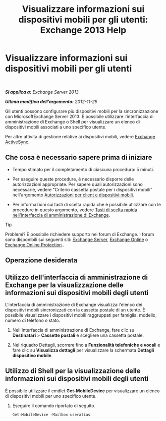 ﻿---
title: 'Visualizzare informazioni sui dispositivi mobili per gli utenti: Exchange 2013 Help'
TOCTitle: Visualizzare informazioni sui dispositivi mobili per gli utenti
ms:assetid: 4fd263c0-ad61-416c-bd68-339bf66605cf
ms:mtpsurl: https://technet.microsoft.com/it-it/library/Aa997974(v=EXCHG.150)
ms:contentKeyID: 50480585
ms.date: 05/22/2018
mtps_version: v=EXCHG.150
ms.translationtype: MT
---

# Visualizzare informazioni sui dispositivi mobili per gli utenti

 

_**Si applica a:** Exchange Server 2013_

_**Ultima modifica dell'argomento:** 2012-11-29_

Gli utenti possono configurare più dispositivi mobili per la sincronizzazione con MicrosoftExchange Server 2013. È possibile utilizzare l'interfaccia di amministrazione di Exchange o Shell per visualizzare un elenco di dispositivi mobili associati a uno specifico utente.

Per altre attività di gestione relative ai dispositivi mobili, vedere [Exchange ActiveSync](exchange-activesync-exchange-2013-help.md).

## Che cosa è necessario sapere prima di iniziare

  - Tempo stimato per il completamento di ciascuna procedura: 5 minuti.

  - Per eseguire queste procedure, è necessario disporre delle autorizzazioni appropriate. Per sapere quali autorizzazioni sono necessarie, vedere "Criterio cassetta postale per i dispositivi mobili" nell'argomento [Autorizzazioni per client e dispositivi mobili](clients-and-mobile-devices-permissions-exchange-2013-help.md).

  - Per informazioni sui tasti di scelta rapida che è possibile utilizzare con le procedure in questo argomento, vedere [Tasti di scelta rapida nell'interfaccia di amministrazione di Exchange](keyboard-shortcuts-in-the-exchange-admin-center-exchange-online-protection-help.md).


> [!TIP]
> Problemi? È possibile richiedere supporto nei forum di Exchange. I forum sono disponibili sui seguenti siti: <A href="https://go.microsoft.com/fwlink/p/?linkid=60612">Exchange Server</A>, <A href="https://go.microsoft.com/fwlink/p/?linkid=267542">Exchange Online</A> o <A href="https://go.microsoft.com/fwlink/p/?linkid=285351">Exchange Online Protection</A>..



## Operazione desiderata

## Utilizzo dell'interfaccia di amministrazione di Exchange per la visualizzazione delle informazioni sui dispositivi mobili degli utenti

L'interfaccia di amministrazione di Exchange visualizza l'elenco dei dispositivi mobili sincronizzati con la cassetta postale di un utente. È possibile visualizzare i dispositivi mobili raggruppati per famiglia, modello, numero di telefono o stato.

1.  Nell'interfaccia di amministrazione di Exchange, fare clic su **Destinatari** \> **Cassette postali** e scegliere una cassetta postale.

2.  Nel riquadro Dettagli, scorrere fino a **Funzionalità telefoniche e vocali** e fare clic su **Visualizza dettagli** per visualizzare la schermata **Dettagli dispositivo mobile**.

## Utilizzo di Shell per la visualizzazione delle informazioni sui dispositivi mobili degli utenti

È possibile utilizzare il cmdlet **Get-MobileDevice** per visualizzare un elenco di dispositivi mobili per uno specifico utente.

1.  Eseguire il comando riportato di seguito.
    
        Get-MobileDevice -Mailbox useralias

